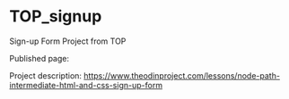 # TOP_signup
Sign-up Form Project from TOP


Published page: 

Project description: https://www.theodinproject.com/lessons/node-path-intermediate-html-and-css-sign-up-form